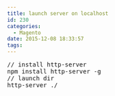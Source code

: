 ```yaml
---
title: launch server on localhost
id: 230
categories:
  - Magento
date: 2015-12-08 18:33:57
tags:
---
```


<pre class="lang:default decode:true ">// install http-server
npm install http-server -g
// launch dir
http-server ./</pre>
&nbsp;